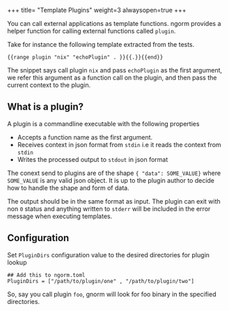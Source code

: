 +++
title= "Template Plugins"
weight=3
alwaysopen=true
+++

You can call external applications as template functions. ngorm provides a
helper function for calling external functions called `plugin`.

Take for instance the following template extracted from the tests.

```
{{range plugin "nix" "echoPlugin" . }}{{.}}{{end}}
```

The snippet says call plugin `nix` and pass  `echoPlugin` as the first argument,
we refer this argument as a function call on the plugin, and then pass the
current context to the plugin.

## What is a plugin?

A plugin is a commandline executable with the following properties

- Accepts a function name as the first argument.
- Receives context in json format from `stdin` i.e it reads the context from
  `stdin`
- Writes the processed output to `stdout` in json format

The conext send to plugins are of the shape `{ "data": SOME_VALUE}` where
`SOME_VALUE` is any valid json object. It is up to the plugin author to decide
how to  handle the shape and form of data.

The output should be in the same format as input. The plugin can exit with non
`0` status and anything written to `stderr` will be included in the error
message when executing templates.


## Configuration

Set `PluginDirs` configuration value to the desired directories for plugin
lookup


```
## Add this to ngorm.toml
PluginDirs = ["/path/to/plugin/one" , "/path/to/plugin/two"]
```

So, say you call plugin `foo`, gnorm will look for foo binary in the specified
directories.




